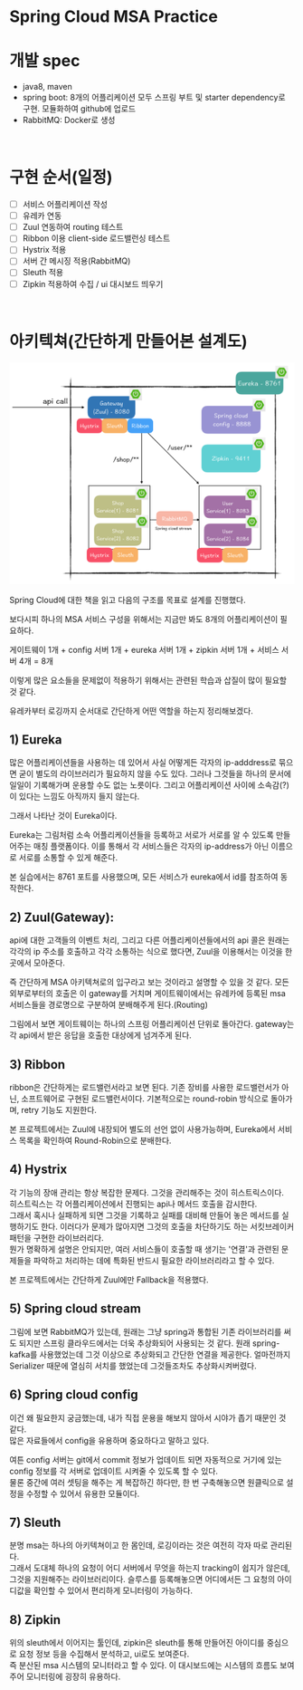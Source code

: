 # Spring Cloud MSA Practice

# 개발 spec
- java8, maven
- spring boot: 8개의 어플리케이션 모두 스프링 부트 및 starter dependency로 구현. 모듈화하여 github에 업로드
- RabbitMQ: Docker로 생성
<br/>

# 구현 순서(일정)
- [ ] 서비스 어플리케이션 작성  
- [ ] 유레카 연동  
- [ ] Zuul 연동하여 routing 테스트  
- [ ] Ribbon 이용 client-side 로드밸런싱 테스트  
- [ ] Hystrix 적용  
- [ ] 서버 간 메시징 적용(RabbitMQ)  
- [ ] Sleuth 적용  
- [ ] Zipkin 적용하여 수집 / ui 대시보드 띄우기  
<br/>

# 아키텍쳐(간단하게 만들어본 설계도)
<img src="/architecture.png">

Spring Cloud에 대한 책을 읽고 다음의 구조를 목표로 설계를 진행했다.

보다시피 하나의 MSA 서비스 구성을 위해서는 지금만 봐도 8개의 어플리케이션이 필요하다.

게이트웨이 1개 + config 서버 1개 + eureka 서버 1개 + zipkin 서버 1개 + 서비스 서버 4개 = 8개

이렇게 많은 요소들을 문제없이 적용하기 위해서는 관련된 학습과 삽질이 많이 필요할 것 같다.

유레카부터 로깅까지 순서대로 간단하게 어떤 역할을 하는지 정리해보겠다.

## 1) Eureka 
많은 어플리케이션들을 사용하는 데 있어서 사실 어떻게든 각자의 ip-adddress로 묶으면 굳이 별도의 라이브러리가 필요하지 않을 수도 있다. 그러나 그것들을 하나의 문서에 일일이 기록해가며 운용할 수도 없는 노릇이다. 그리고 어플리케이션 사이에 소속감(?)이 있다는 느낌도 아직까지 들지 않는다. 

그래서 나타난 것이 Eureka이다. 

Eureka는 그림처럼 소속 어플리케이션들을 등록하고 서로가 서로를 알 수 있도록 만들어주는 매칭 플랫폼이다. 이를 통해서 각 서비스들은 각자의 ip-address가 아닌 이름으로 서로를 소통할 수 있게 해준다.

본 실습에서는 8761 포트를 사용했으며, 모든 서비스가 eureka에서 id를 참조하여 동작한다. 

## 2) Zuul(Gateway):
api에 대한 고객들의 이벤트 처리, 그리고 다른 어플리케이션들에서의 api 콜은 원래는 각각의 ip 주소를 호출하고 각각 소통하는 식으로 했다면, Zuul을 이용해서는 이것을 한 곳에서 모아준다.

즉 간단하게 MSA 아키텍쳐로의 입구라고 보는 것이라고 설명할 수 있을 것 같다.
모든 외부로부터의 호출은 이 gateway를 거치며 게이트웨이에서는 유레카에 등록된 msa 서비스들을 경로명으로 구분하여 분배해주게 된다.(Routing)

그림에서 보면 게이트웨이는 하나의 스프링 어플리케이션 단위로 돌아간다.
gateway는 각 api에서 받은 응답을 호출한 대상에게 넘겨주게 된다.

## 3) Ribbon
ribbon은 간단하게는 로드밸런서라고 보면 된다. 기존 장비를 사용한 로드밸런서가 아닌, 소프트웨어로 구현된 로드밸런서이다. 기본적으로는 round-robin 방식으로 돌아가며, retry 기능도 지원한다.

본 프로젝트에서는 Zuul에 내장되어 별도의 선언 없이 사용가능하며, Eureka에서 서비스 목록을 확인하여 Round-Robin으로 분배한다.

## 4) Hystrix
각 기능의 장애 관리는 항상 복잡한 문제다. 그것을 관리해주는 것이 히스트릭스이다.  
히스트릭스는 각 어플리케이션에서 진행되는 api나 메서드 호출을 감시한다.  
그래서 혹시나 실패하게 되면 그것을 기록하고 실패를 대비해 만들어 놓은 메서드를 실행하기도 한다. 이러다가 문제가 많아지면 그것의 호출을 차단하기도 하는 서킷브레이커 패턴을 구현한 라이브러리다.  
뭔가 명확하게 설명은 안되지만, 여러 서비스들이 호출할 때 생기는 '연결'과 관련된 문제들을 파악하고 처리하는 데에 특화된 반드시 필요한 라이브러리라고 할 수 있다.

본 프로젝트에서는 간단하게 Zuul에만 Fallback을 적용했다.

## 5) Spring cloud stream
그림에 보면 RabbitMQ가 있는데, 원래는 그냥 spring과 통합된 기존 라이브러리를 써도 되지만 스프링 클라우드에서는 더욱 추상화되어 사용되는 것 같다. 원래 spring-kafka를 사용했었는데 그것 이상으로 추상화되고 간단한 연결을 제공한다. 얼마전까지 Serializer 때문에 열심히 서치를 했었는데 그것들조차도 추상화시켜버렸다.

## 6) Spring cloud config
이건 왜 필요한지 궁금했는데, 내가 직접 운용을 해보지 않아서 시야가 좁기 때문인 것 같다.  
많은 자료들에서 config을 유용하며 중요하다고 말하고 있다.

여튼 config 서버는 git에서 commit 정보가 업데이트 되면 자동적으로 거기에 있는 config 정보를 각 서버로 업데이트 시켜줄 수 있도록 할 수 있다.  
물론 중간에 여러 셋팅을 해주는 게 복잡하긴 하다만, 한 번 구축해놓으면 원클릭으로 설정을 수정할 수 있어서 유용한 모듈이다. 

## 7) Sleuth
분명 msa는 하나의 아키텍쳐이고 한 몸인데, 로깅이라는 것은 여전히 각자 따로 관리된다.   
그래서 도대체 하나의 요청이 어디 서버에서 무엇을 하는지 tracking이 쉽지가 않은데, 그것을 지원해주는 라이브러리이다. 
슬루스를 등록해놓으면 어디에서든 그 요청의 아이디값을 확인할 수 있어서 편리하게 모니터링이 가능하다.  

## 8) Zipkin
위의 sleuth에서 이어지는 툴인데, zipkin은 sleuth를 통해 만들어진 아이디를 중심으로 요청 정보 등을 수집해서 분석하고, ui로도 보여준다.   
즉 분산된 msa 시스템의 모니터라고 할 수 있다. 이 대시보드에는 시스템의 흐름도 보여주어 모니터링에 굉장히 유용하다.
